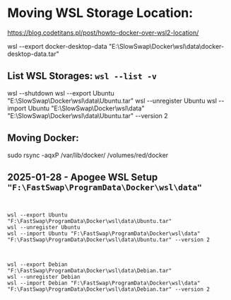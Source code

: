# Moving WSL Storage Location:
https://blog.codetitans.pl/post/howto-docker-over-wsl2-location/

 wsl --export docker-desktop-data "E:\SlowSwap\Docker\wsl\data\docker-desktop-data.tar"

## List WSL Storages: `wsl --list -v`

wsl  --shutdown
wsl --export Ubuntu "E:\SlowSwap\Docker\wsl\data\Ubuntu.tar"
wsl --unregister Ubuntu
wsl --import Ubuntu "E:\SlowSwap\Docker\wsl\data" "E:\SlowSwap\Docker\wsl\data\Ubuntu.tar" --version 2


## Moving Docker:
sudo rsync -aqxP /var/lib/docker/ /volumes/red/docker



## 2025-01-28 - Apogee WSL Setup `"F:\FastSwap\ProgramData\Docker\wsl\data"`
```


wsl --export Ubuntu "F:\FastSwap\ProgramData\Docker\wsl\data\Ubuntu.tar"
wsl --unregister Ubuntu
wsl --import Ubuntu "F:\FastSwap\ProgramData\Docker\wsl\data" "F:\FastSwap\ProgramData\Docker\wsl\data\Ubuntu.tar" --version 2



wsl --export Debian "F:\FastSwap\ProgramData\Docker\wsl\data\Debian.tar"
wsl --unregister Debian
wsl --import Debian "F:\FastSwap\ProgramData\Docker\wsl\data" "F:\FastSwap\ProgramData\Docker\wsl\data\Debian.tar" --version 2




```